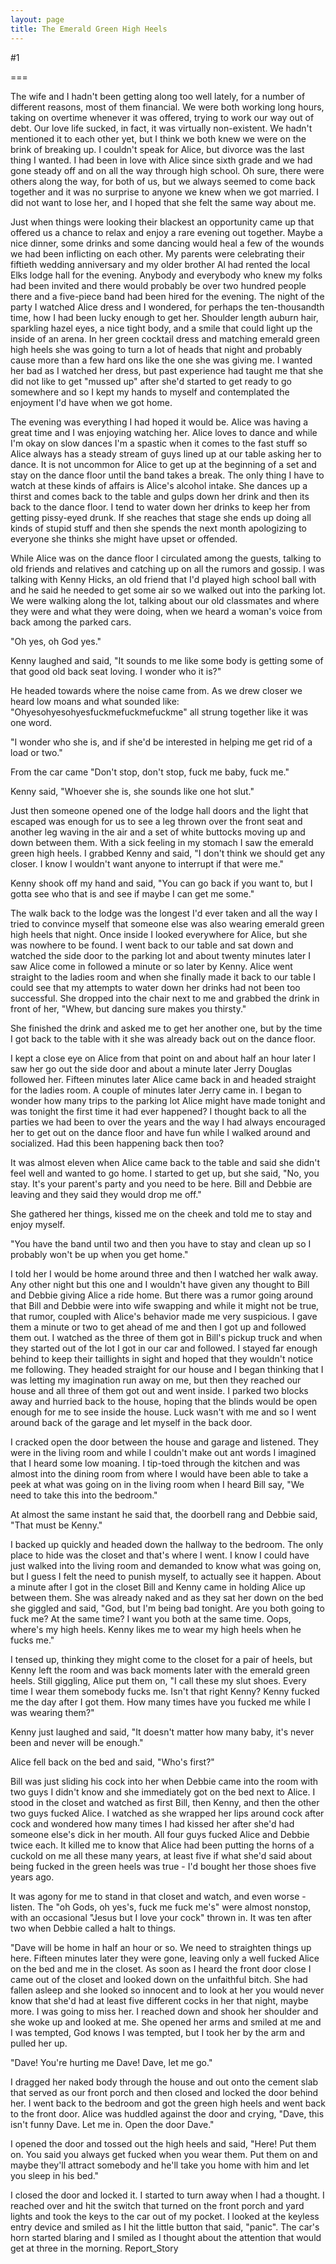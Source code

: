 ```yaml
---
layout: page
title: The Emerald Green High Heels
---
```

#1 

===

The wife and I hadn't been getting along too well lately, for a number of different reasons, most of them financial. We were both working long hours, taking on overtime whenever it was offered, trying to work our way out of debt. Our love life sucked, in fact, it was virtually non-existent. We hadn't mentioned it to each other yet, but I think we both knew we were on the brink of breaking up. I couldn't speak for Alice, but divorce was the last thing I wanted. I had been in love with Alice since sixth grade and we had gone steady off and on all the way through high school. Oh sure, there were others along the way, for both of us, but we always seemed to come back together and it was no surprise to anyone we knew when we got married. I did not want to lose her, and I hoped that she felt the same way about me. 

Just when things were looking their blackest an opportunity came up that offered us a chance to relax and enjoy a rare evening out together. Maybe a nice dinner, some drinks and some dancing would heal a few of the wounds we had been inflicting on each other. My parents were celebrating their fiftieth wedding anniversary and my older brother Al had rented the local Elks lodge hall for the evening. Anybody and everybody who knew my folks had been invited and there would probably be over two hundred people there and a five-piece band had been hired for the evening. The night of the party I watched Alice dress and I wondered, for perhaps the ten-thousandth time, how I had been lucky enough to get her. Shoulder length auburn hair, sparkling hazel eyes, a nice tight body, and a smile that could light up the inside of an arena. In her green cocktail dress and matching emerald green high heels she was going to turn a lot of heads that night and probably cause more than a few hard ons like the one she was giving me. I wanted her bad as I watched her dress, but past experience had taught me that she did not like to get "mussed up" after she'd started to get ready to go somewhere and so I kept my hands to myself and contemplated the enjoyment I'd have when we got home. 

The evening was everything I had hoped it would be. Alice was having a great time and I was enjoying watching her. Alice loves to dance and while I'm okay on slow dances I'm a spastic when it comes to the fast stuff so Alice always has a steady stream of guys lined up at our table asking her to dance. It is not uncommon for Alice to get up at the beginning of a set and stay on the dance floor until the band takes a break. The only thing I have to watch at these kinds of affairs is Alice's alcohol intake. She dances up a thirst and comes back to the table and gulps down her drink and then its back to the dance floor. I tend to water down her drinks to keep her from getting pissy-eyed drunk. If she reaches that stage she ends up doing all kinds of stupid stuff and then she spends the next month apologizing to everyone she thinks she might have upset or offended. 

While Alice was on the dance floor I circulated among the guests, talking to old friends and relatives and catching up on all the rumors and gossip. I was talking with Kenny Hicks, an old friend that I'd played high school ball with and he said he needed to get some air so we walked out into the parking lot. We were walking along the lot, talking about our old classmates and where they were and what they were doing, when we heard a woman's voice from back among the parked cars. 

"Oh yes, oh God yes." 

Kenny laughed and said, "It sounds to me like some body is getting some of that good old back seat loving. I wonder who it is?" 

He headed towards where the noise came from. As we drew closer we heard low moans and what sounded like: "Ohyesohyesohyesfuckmefuckmefuckme" all strung together like it was one word. 

"I wonder who she is, and if she'd be interested in helping me get rid of a load or two." 

From the car came "Don't stop, don't stop, fuck me baby, fuck me." 

Kenny said, "Whoever she is, she sounds like one hot slut." 

Just then someone opened one of the lodge hall doors and the light that escaped was enough for us to see a leg thrown over the front seat and another leg waving in the air and a set of white buttocks moving up and down between them. With a sick feeling in my stomach I saw the emerald green high heels. I grabbed Kenny and said, "I don't think we should get any closer. I know I wouldn't want anyone to interrupt if that were me." 

Kenny shook off my hand and said, "You can go back if you want to, but I gotta see who that is and see if maybe I can get me some." 

The walk back to the lodge was the longest I'd ever taken and all the way I tried to convince myself that someone else was also wearing emerald green high heels that night. Once inside I looked everywhere for Alice, but she was nowhere to be found. I went back to our table and sat down and watched the side door to the parking lot and about twenty minutes later I saw Alice come in followed a minute or so later by Kenny. Alice went straight to the ladies room and when she finally made it back to our table I could see that my attempts to water down her drinks had not been too successful. She dropped into the chair next to me and grabbed the drink in front of her, "Whew, but dancing sure makes you thirsty." 

She finished the drink and asked me to get her another one, but by the time I got back to the table with it she was already back out on the dance floor. 

I kept a close eye on Alice from that point on and about half an hour later I saw her go out the side door and about a minute later Jerry Douglas followed her. Fifteen minutes later Alice came back in and headed straight for the ladies room. A couple of minutes later Jerry came in. I began to wonder how many trips to the parking lot Alice might have made tonight and was tonight the first time it had ever happened? I thought back to all the parties we had been to over the years and the way I had always encouraged her to get out on the dance floor and have fun while I walked around and socialized. Had this been happening back then too? 

It was almost eleven when Alice came back to the table and said she didn't feel well and wanted to go home. I started to get up, but she said, "No, you stay. It's your parent's party and you need to be here. Bill and Debbie are leaving and they said they would drop me off." 

She gathered her things, kissed me on the cheek and told me to stay and enjoy myself. 

"You have the band until two and then you have to stay and clean up so I probably won't be up when you get home." 

I told her I would be home around three and then I watched her walk away. Any other night but this one and I wouldn't have given any thought to Bill and Debbie giving Alice a ride home. But there was a rumor going around that Bill and Debbie were into wife swapping and while it might not be true, that rumor, coupled with Alice's behavior made me very suspicious. I gave them a minute or two to get ahead of me and then I got up and followed them out. I watched as the three of them got in Bill's pickup truck and when they started out of the lot I got in our car and followed. I stayed far enough behind to keep their taillights in sight and hoped that they wouldn't notice me following. They headed straight for our house and I began thinking that I was letting my imagination run away on me, but then they reached our house and all three of them got out and went inside. I parked two blocks away and hurried back to the house, hoping that the blinds would be open enough for me to see inside the house. Luck wasn't with me and so I went around back of the garage and let myself in the back door. 

I cracked open the door between the house and garage and listened. They were in the living room and while I couldn't make out ant words I imagined that I heard some low moaning. I tip-toed through the kitchen and was almost into the dining room from where I would have been able to take a peek at what was going on in the living room when I heard Bill say, "We need to take this into the bedroom." 

At almost the same instant he said that, the doorbell rang and Debbie said, "That must be Kenny." 

I backed up quickly and headed down the hallway to the bedroom. The only place to hide was the closet and that's where I went. I know I could have just walked into the living room and demanded to know what was going on, but I guess I felt the need to punish myself, to actually see it happen. About a minute after I got in the closet Bill and Kenny came in holding Alice up between them. She was already naked and as they sat her down on the bed she giggled and said, "God, but I'm being bad tonight. Are you both going to fuck me? At the same time? I want you both at the same time. Oops, where's my high heels. Kenny likes me to wear my high heels when he fucks me." 

I tensed up, thinking they might come to the closet for a pair of heels, but Kenny left the room and was back moments later with the emerald green heels. Still giggling, Alice put them on, "I call these my slut shoes. Every time I wear them somebody fucks me. Isn't that right Kenny? Kenny fucked me the day after I got them. How many times have you fucked me while I was wearing them?" 

Kenny just laughed and said, "It doesn't matter how many baby, it's never been and never will be enough." 

Alice fell back on the bed and said, "Who's first?" 

Bill was just sliding his cock into her when Debbie came into the room with two guys I didn't know and she immediately got on the bed next to Alice. I stood in the closet and watched as first Bill, then Kenny, and then the other two guys fucked Alice. I watched as she wrapped her lips around cock after cock and wondered how many times I had kissed her after she'd had someone else's dick in her mouth. All four guys fucked Alice and Debbie twice each. It killed me to know that Alice had been putting the horns of a cuckold on me all these many years, at least five if what she'd said about being fucked in the green heels was true - I'd bought her those shoes five years ago. 

It was agony for me to stand in that closet and watch, and even worse - listen. The "oh Gods, oh yes's, fuck me fuck me's" were almost nonstop, with an occasional "Jesus but I love your cock" thrown in. It was ten after two when Debbie called a halt to things. 

"Dave will be home in half an hour or so. We need to straighten things up here. Fifteen minutes later they were gone, leaving only a well fucked Alice on the bed and me in the closet. As soon as I heard the front door close I came out of the closet and looked down on the unfaithful bitch. She had fallen asleep and she looked so innocent and to look at her you would never know that she'd had at least five different cocks in her that night, maybe more. I was going to miss her. I reached down and shook her shoulder and she woke up and looked at me. She opened her arms and smiled at me and I was tempted, God knows I was tempted, but I took her by the arm and pulled her up. 

"Dave! You're hurting me Dave! Dave, let me go." 

I dragged her naked body through the house and out onto the cement slab that served as our front porch and then closed and locked the door behind her. I went back to the bedroom and got the green high heels and went back to the front door. Alice was huddled against the door and crying, "Dave, this isn't funny Dave. Let me in. Open the door Dave." 

I opened the door and tossed out the high heels and said, "Here! Put them on. You said you always get fucked when you wear them. Put them on and maybe they'll attract somebody and he'll take you home with him and let you sleep in his bed." 

I closed the door and locked it. I started to turn away when I had a thought. I reached over and hit the switch that turned on the front porch and yard lights and took the keys to the car out of my pocket. I looked at the keyless entry device and smiled as I hit the little button that said, "panic". The car's horn started blaring and I smiled as I thought about the attention that would get at three in the morning. Report_Story 
